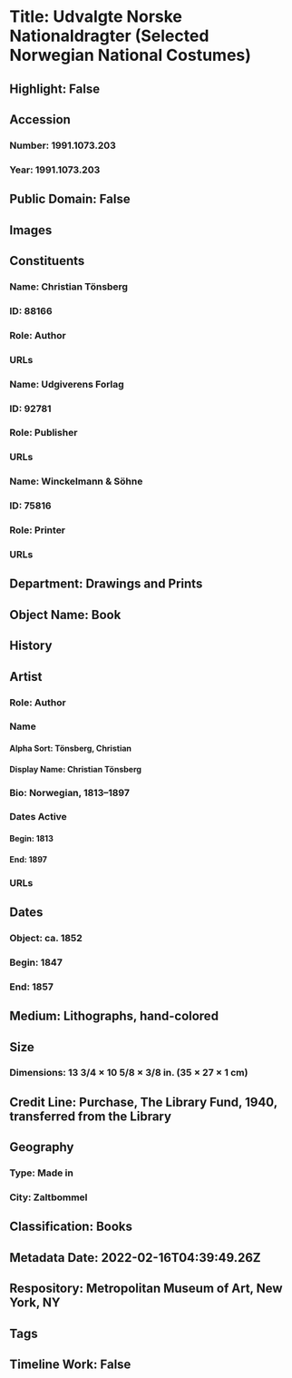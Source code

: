 # Title: Udvalgte Norske Nationaldragter (Selected Norwegian National Costumes)
## Highlight: False
## Accession
### Number: 1991.1073.203
### Year: 1991.1073.203
## Public Domain: False
## Images
## Constituents
### Name: Christian Tönsberg
### ID: 88166
### Role: Author
### URLs
### Name: Udgiverens Forlag
### ID: 92781
### Role: Publisher
### URLs
### Name: Winckelmann &amp; Söhne
### ID: 75816
### Role: Printer
### URLs
## Department: Drawings and Prints
## Object Name: Book
## History
## Artist
### Role: Author
### Name
#### Alpha Sort: Tönsberg, Christian
#### Display Name: Christian Tönsberg
### Bio: Norwegian, 1813–1897
### Dates Active
#### Begin: 1813
#### End: 1897
### URLs
## Dates
### Object: ca. 1852
### Begin: 1847
### End: 1857
## Medium: Lithographs, hand-colored
## Size
### Dimensions: 13 3/4 × 10 5/8 × 3/8 in. (35 × 27 × 1 cm)
## Credit Line: Purchase, The Library Fund, 1940, transferred from the Library
## Geography
### Type: Made in
### City: Zaltbommel
## Classification: Books
## Metadata Date: 2022-02-16T04:39:49.26Z
## Respository: Metropolitan Museum of Art, New York, NY
## Tags
## Timeline Work: False
